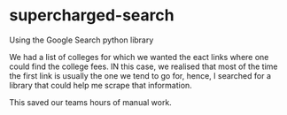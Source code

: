 # supercharged-search
Using the Google Search python library

We had a list of colleges for which we wanted the eact links where one could find the college fees. IN this case, we realised that most of the time
the first link is usually the one we tend to go for, hence, I searched for a library that could help me scrape that information. 

This saved our teams hours of manual work. 
